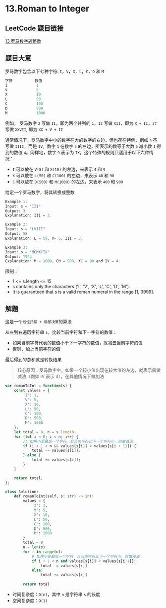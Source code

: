 # 13.Roman to Integer

## LeetCode 题目链接

[13.罗马数字转整数](https://leetcode.cn/problems/roman-to-integer/)

## 题目大意

罗马数字包含以下七种字符: `I`，`V`，`X`，`L`，`C`，`D` 和 `M`

```js
字符          数值
I             1
V             5
X             10
L             50
C             100
D             500
M             1000
```
例如， 罗马数字 `2` 写做 `II`，即为两个并列的 `1`，`12` 写做 `XII`，即为 `X + II`，`27` 写做 `XXVII`, 即为 `XX + V + II`

通常情况下，罗马数字中小的数字在大的数字的右边。但也存在特例，例如 `4` 不写做 `IIII`，而是 `IV`。数字 `1` 在数字 `5` 的左边，所表示的数等于大数 `5` 减小数 `1` 得到的数值 `4`。同样地，数字 `9` 表示为 `IX`。这个特殊的规则只适用于以下六种情况：
- `I` 可以放在 `V(5)` 和 `X(10)` 的左边，来表示 `4` 和 `9`
- `X` 可以放在 `L(50)` 和 `C(100)` 的左边，来表示 `40` 和 `90`
- `C` 可以放在 `D(500)` 和 `M(1000)` 的左边，来表示 `400` 和 `900`

给定一个罗马数字，将其转换成整数

```js
Example 1:
Input: s = "III"
Output: 3
Explanation: III = 3.

Example 2:
Input: s = "LVIII"
Output: 58
Explanation: L = 50, V= 5, III = 3.

Example 3:
Input: s = "MCMXCIV"
Output: 1994
Explanation: M = 1000, CM = 900, XC = 90 and IV = 4.
```

限制：
- 1 <= s.length <= 15
- s contains only the characters ('I', 'V', 'X', 'L', 'C', 'D', 'M').
- It is guaranteed that s is a valid roman numeral in the range [1, 3999].

## 解题

这是一个`线性扫描 + 局部决策`的算法

从左到右遍历字符串 `s`，比较当前字符和下一字符的数值：
- 如果当前字符代表的数值小于下一字符的数值，就减去当前字符的值
- 否则，加上当前字符的值

最后得到的总和就是转换结果

> 核心原因：罗马数字中，如果一个较小值出现在较大值的左边，就表示需做减法（例如 IV 表示 4），在其他情况下做加法

```js
var romanToInt = function(s) {
    const values = {
        'I': 1, 
        'V': 5, 
        'X': 10, 
        'L': 50, 
        'C': 100, 
        'D': 500, 
        'M': 1000
    };
    let total = 0, n = s.length;
    for (let i = 0; i < n; i++) {
        // 如果不是最后一个字符，且当前字符比下一个字符小，则做减法
        if (i + 1 < n && values[s[i]] < values[s[i + 1]]) {
            total -= values[s[i]];
        } else {
            total += values[s[i]];
        }
    }

    return total;
};
```
```python
class Solution:
    def romanToInt(self, s: str) -> int:
        values = {
            'I': 1, 
            'V': 5, 
            'X': 10, 
            'L': 50, 
            'C': 100, 
            'D': 500, 
            'M': 1000
        }
        total = 0
        n = len(s)
        for i in range(n):
            # 如果不是最后一个字符，且当前字符比下一个字符小，则做减法
            if i + 1 < n and values[s[i]] < values[s[i+1]]:
                total -= values[s[i]]
            else:
                total += values[s[i]]
        
        return total
```

- 时间复杂度：`O(n)`，其中 `n` 是字符串 `s` 的长度
- 空间复杂度：`O(1)`